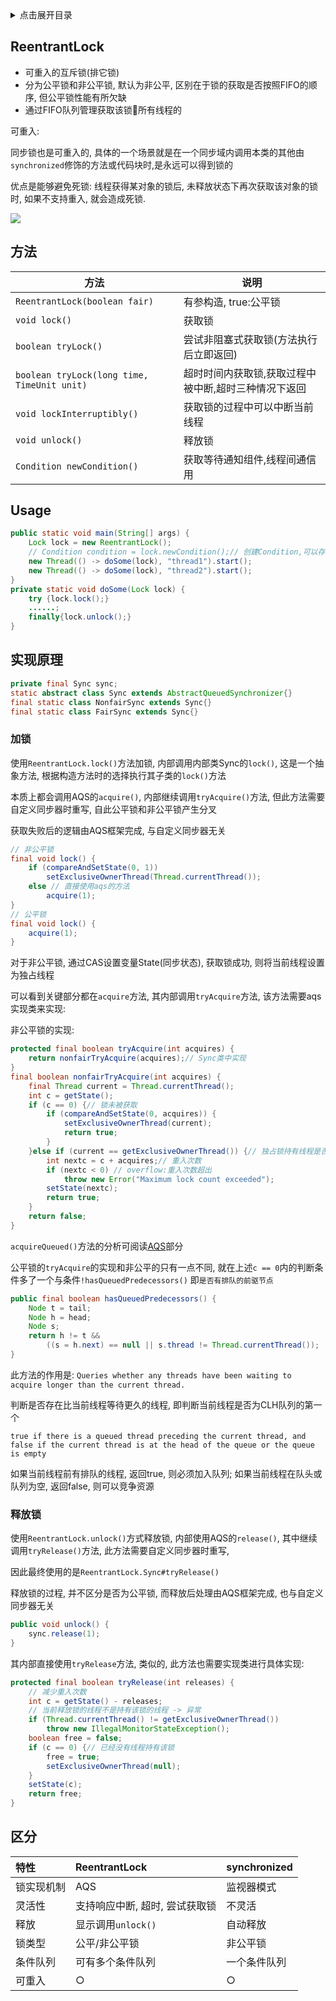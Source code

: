 <details>
<summary>点击展开目录</summary>
<!-- TOC -->

- [ReentrantLock](#reentrantlock)
- [方法](#方法)
- [Usage](#usage)
- [实现原理](#实现原理)
    - [加锁](#加锁)
    - [释放锁](#释放锁)
- [区分](#区分)

<!-- /TOC -->
</details>

## ReentrantLock

* 可重入的互斥锁(排它锁)
* 分为公平锁和非公平锁, 默认为非公平, 区别在于锁的获取是否按照FIFO的顺序, 但公平锁性能有所欠缺
* 通过FIFO队列管理获取该锁🔐所有线程的

可重入:

同步锁也是可重入的, 具体的一个场景就是在一个同步域内调用本类的其他由`synchronized`修饰的方法或代码块时,是永远可以得到锁的

优点是能够避免死锁: 线程获得某对象的锁后, 未释放状态下再次获取该对象的锁时, 如果不支持重入, 就会造成死锁.

![](https://gitee.com/LuVx/img/raw/master/ReentrantLock.jpg)

## 方法

| 方法                                        | 说明                                                 |
| ------------------------------------------- | ---------------------------------------------------- |
| `ReentrantLock(boolean fair)`               | 有参构造, true:公平锁                                |
| `void lock()`                               | 获取锁                                               |
| `boolean tryLock()`                         | 尝试非阻塞式获取锁(方法执行后立即返回)               |
| `boolean tryLock(long time, TimeUnit unit)` | 超时时间内获取锁,获取过程中被中断,超时三种情况下返回 |
| `void lockInterruptibly()`                  | 获取锁的过程中可以中断当前线程                       |
| `void unlock()`                             | 释放锁                                               |
| `Condition newCondition()`                  | 获取等待通知组件,线程间通信用                        |

## Usage

```Java
public static void main(String[] args) {
    Lock lock = new ReentrantLock();
    // Condition condition = lock.newCondition();// 创建Condition,可以存在多个
    new Thread(() -> doSome(lock), "thread1").start();
    new Thread(() -> doSome(lock), "thread2").start();
}
private static void doSome(Lock lock) {
    try {lock.lock();}
    ......;
    finally{lock.unlock();}
}
```

## 实现原理

```Java
private final Sync sync;
static abstract class Sync extends AbstractQueuedSynchronizer{}
final static class NonfairSync extends Sync{}
final static class FairSync extends Sync{}
```

### 加锁


使用`ReentrantLock.lock()`方法加锁, 内部调用内部类Sync的`lock()`, 这是一个抽象方法, 根据构造方法时的选择执行其子类的`lock()`方法

本质上都会调用AQS的`acquire()`, 内部继续调用`tryAcquire()`方法, 但此方法需要自定义同步器时重写, 自此公平锁和非公平锁产生分叉

获取失败后的逻辑由AQS框架完成, 与自定义同步器无关

```Java
// 非公平锁
final void lock() {
    if (compareAndSetState(0, 1))
        setExclusiveOwnerThread(Thread.currentThread());
    else // 直接使用aqs的方法
        acquire(1);
}
// 公平锁
final void lock() {
    acquire(1);
}
```
对于非公平锁, 通过CAS设置变量State(同步状态), 获取锁成功, 则将当前线程设置为独占线程

可以看到关键部分都在`acquire`方法, 其内部调用`tryAcquire`方法, 该方法需要aqs实现类来实现:

非公平锁的实现:
```Java
protected final boolean tryAcquire(int acquires) {
    return nonfairTryAcquire(acquires);// Sync类中实现
}
final boolean nonfairTryAcquire(int acquires) {
    final Thread current = Thread.currentThread();
    int c = getState();
    if (c == 0) {// 锁未被获取
        if (compareAndSetState(0, acquires)) {
            setExclusiveOwnerThread(current);
            return true;
        }
    }else if (current == getExclusiveOwnerThread()) {// 独占锁持有线程是否是当前线程
        int nextc = c + acquires;// 重入次数
        if (nextc < 0) // overflow:重入次数超出
            throw new Error("Maximum lock count exceeded");
        setState(nextc);
        return true;
    }
    return false;
}
```

`acquireQueued()`方法的分析可阅读[AQS](./08.AQS.md)部分

公平锁的`tryAcquire`的实现和非公平的只有一点不同, 就在上述`c == 0`内的判断条件多了一个与条件`!hasQueuedPredecessors()`
即`是否有排队的前驱节点`

```Java
public final boolean hasQueuedPredecessors() {
    Node t = tail;
    Node h = head;
    Node s;
    return h != t &&
        ((s = h.next) == null || s.thread != Thread.currentThread());
}
```
此方法的作用是: `Queries whether any threads have been waiting to acquire longer than the current thread.`

判断是否存在比当前线程等待更久的线程, 即判断当前线程是否为CLH队列的第一个

`true if there is a queued thread preceding the current thread, and false if the current thread is at the head of the queue or the queue is empty`

如果当前线程前有排队的线程, 返回true, 则必须加入队列; 如果当前线程在队头或队列为空, 返回false, 则可以竞争资源

### 释放锁

使用`ReentrantLock.unlock()`方式释放锁, 内部使用AQS的`release()`, 其中继续调用`tryRelease()`方法, 此方法需要自定义同步器时重写,

因此最终使用的是`ReentrantLock.Sync#tryRelease()`

释放锁的过程, 并不区分是否为公平锁, 而释放后处理由AQS框架完成, 也与自定义同步器无关

```Java
public void unlock() {
    sync.release(1);
}
```
其内部直接使用`tryRelease`方法, 类似的, 此方法也需要实现类进行具体实现:
```Java
protected final boolean tryRelease(int releases) {
    // 减少重入次数
    int c = getState() - releases;
    // 当前释放锁的线程不是持有该锁的线程 -> 异常
    if (Thread.currentThread() != getExclusiveOwnerThread())
        throw new IllegalMonitorStateException();
    boolean free = false;
    if (c == 0) {// 已经没有线程持有该锁
        free = true;
        setExclusiveOwnerThread(null);
    }
    setState(c);
    return free;
}
```

## 区分

| 特性       | ReentrantLock                  | synchronized |
| :--------- | :----------------------------- | :----------- |
| 锁实现机制 | AQS                            | 监视器模式   |
| 灵活性     | 支持响应中断, 超时, 尝试获取锁 | 不灵活       |
| 释放       | 显示调用`unlock()`             | 自动释放     |
| 锁类型     | 公平/非公平锁                  | 非公平锁     |
| 条件队列   | 可有多个条件队列               | 一个条件队列 |
| 可重入     | ○                              | ○            |


